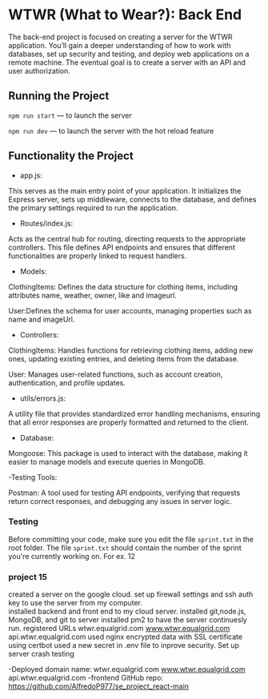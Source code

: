 # WTWR (What to Wear?): Back End

The back-end project is focused on creating a server for the WTWR application. You’ll gain a deeper understanding of how to work with databases, set up security and testing, and deploy web applications on a remote machine. The eventual goal is to create a server with an API and user authorization.

## Running the Project

`npm run start` — to launch the server

`npm run dev` — to launch the server with the hot reload feature

## Functionality the Project

- app.js:

This serves as the main entry point of your application. It initializes the Express server, sets up middleware, connects to the database, and defines the primary settings required to run the application.

- Routes/index.js:

Acts as the central hub for routing, directing requests to the appropriate controllers. This file defines API endpoints and ensures that different functionalities are properly linked to request handlers.

- Models:

ClothingItems: Defines the data structure for clothing items, including attributes name, weather, owner, like and imageurl.

User:Defines the schema for user accounts, managing properties such as name and imageUrl.

- Controllers:

ClothingItems: Handles functions for retrieving clothing items, adding new ones, updating existing entries, and deleting items from the database.

User: Manages user-related functions, such as account creation, authentication, and profile updates.

- utils/errors.js:

A utility file that provides standardized error handling mechanisms, ensuring that all error responses are properly formatted and returned to the client.

- Database:

Mongoose: This package is used to interact with the database, making it easier to
manage models and execute queries in MongoDB.

-Testing Tools:

Postman: A tool used for testing API endpoints, verifying that requests return correct responses, and debugging any issues in server logic.

### Testing

Before committing your code, make sure you edit the file `sprint.txt` in the root folder. The file `sprint.txt` should contain the number of the sprint you're currently working on. For ex. 12

### project 15

created a server on the google cloud. set up firewall settings and ssh auth key to use the server from my computer.  
installed backend and front end to my cloud server.
installed git,node.js, MongoDB, and git to server
installed pm2 to have the server continuesly run.
registered URLs wtwr.equalgrid.com www.wtwr.equalgrid.com api.wtwr.equalgrid.com used nginx
encrypted data with SSL certificate using certbot
used a new secret in .env file to inprove security.
Set up server crash testing

-Deployed domain name:
wtwr.equalgrid.com www.wtwr.equalgrid.com api.wtwr.equalgrid.com
-frontend GitHub repo:
https://github.com/AlfredoP977/se_project_react-main
